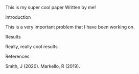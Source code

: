 This is my super cool paper
Written by me!

Introduction

This is a very important problem that I have been working on.

Results

Really, really cool results.

References

Smith, J (2020).
Markello, R (2019).
